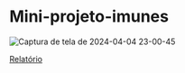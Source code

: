 # Mini-projeto-imunes

![Captura de tela de 2024-04-04 23-00-45](https://github.com/DanielValdeley/mini-projeto-imunes/assets/53496309/e85e54d1-bc87-41ee-954a-52f0b3f0df4d)

[Relatório](https://docs.google.com/document/d/1AszQ_z5kKH1DtMsSb9u-x4KnmwK6HM_cuQivYgXf9oc/edit?usp=drive_link)
